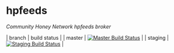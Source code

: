 hpfeeds
=======

*Community Honey Network hpfeeds broker*

| branch | build status |
| master | [![Master Build Status](https://travis-ci.org/CommunityHoneyNetwork/hpfeeds.svg?branch=master)](https://travis-ci.org/CommunityHoneyNetwork/hpfeeds) |
| staging | [![Staging Build Status](https://travis-ci.org/CommunityHoneyNetwork/hpfeeds.svg?branch=staging)](https://travis-ci.org/CommunityHoneyNetwork/hpfeeds) |

